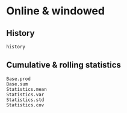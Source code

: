 # Online & windowed

## History

```@docs
history
```

## Cumulative & rolling statistics

```@docs
Base.prod
Base.sum
Statistics.mean
Statistics.var
Statistics.std
Statistics.cov
```